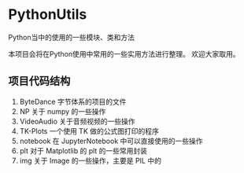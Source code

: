 # PythonUtils

Python当中的使用的一些模块、类和方法

本项目会将在Python使用中常用的一些实用方法进行整理。
欢迎大家取用。

## 项目代码结构

1. ByteDance 字节体系的项目的文件
2. NP 关于 numpy 的一些操作
3. VideoAudio 关于音频视频的一些操作
4. TK-Plots 一个使用 TK 做的公式图打印的程序
5. notebook 在 JupyterNotebook 中可以直接使用的一些操作
6. plt 对于 Matplotlib 的 plt 的一些常用封装
7. img 关于 Image 的一些操作，主要是 PIL 中的
